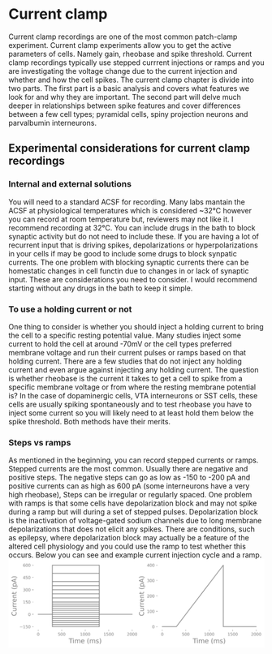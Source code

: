# Current clamp
Current clamp recordings are one of the most common patch-clamp experiment. Current clamp experiments allow you to get the active parameters of cells. Namely gain, rheobase and spike threshold. Current clamp recordings typically use stepped currrent injections or ramps and you are investigating the voltage change due to the current injection and whether and how the cell spikes. The current clamp chapter is divide into two parts. The first part is a basic analysis and covers what features we look for and why they are important. The second part will delve much deeper in relationships between spike features and cover differences between a few cell types; pyramidal cells, spiny projection neurons and parvalbumin interneurons.

## Experimental considerations for current clamp recordings
### Internal and external solutions
You will need to a standard ACSF for recording. Many labs mantain the ACSF at physiological temperatures which is considered ~32&deg;C however you can record at room temperature but, reviewers may not like it. I recommend recording at 32&deg;C. You can include drugs in the bath to block synaptic activity but do not need to include these. If you are having a lot of recurrent input that is driving spikes, depolarizations or hyperpolarizations in your cells if may be good to include some drugs to block synpatic currents. The one problem with blocking synaptic currents there can be homestatic changes in cell functin due to changes in or lack of synaptic input. These are considerations you need to consider. I would recommend starting without any drugs in the bath to keep it simple.

### To use a holding current or not
One thing to consider is whether you should inject a holding current to bring the cell to a specific resting potential value. Many studies inject some current to hold the cell at around -70mV or the cell types preferred membrane voltage and run their current pulses or ramps based on that holding current. There are a few studies that do not inject any holding current and even argue against injecting any holding current. The question is whether rheobase is the current it takes to get a cell to spike from a specific membrane voltage or from where the resting membrane potential is? In the case of dopaminergic cells, VTA interneurons or SST cells, these cells are usually spiking spontaneously and to test rheobase you have to inject some current so you will likely need to at least hold them below the spike threshold. Both methods have their merits.

### Steps vs ramps
As mentioned in the beginning, you can record stepped currents or ramps. Stepped currents are the most common. Usually there are negative and positive steps. The negative steps can go as low as -150 to -200 pA and positive currents can as high as 600 pA (some interneurons have a very high rheobase), Steps can be irregular or regularly spaced. One problem with ramps is that some cells have depolarization block and may not spike during a ramp but will during a set of stepped pulses. Depolarization block is the inactivation of voltage-gated sodium channels due to long membrane depolarizations that does not elicit any spikes. There are conditions, such as epilepsy, where depolarization block may actually be a feature of the altered cell physiology and you could use the ramp to test whether this occurs. Below you can see and example current injection cycle and a ramp. 
![current_injection](../data/current_injections.png)